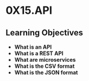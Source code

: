 # 0X15.API

## Learning Objectives
* **What is an API**
* **What is a REST API**
* **What are microservices**
* **What is the CSV format**
* **What is the JSON format**
